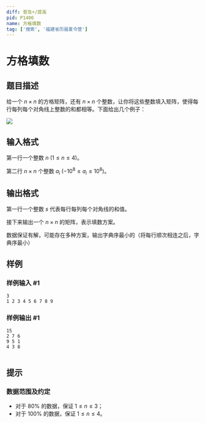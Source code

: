 ```yaml
---
diff: 普及+/提高
pid: P1406
name: 方格填数
tag: ['搜索', '福建省历届夏令营']
---
```

# 方格填数
## 题目描述

给一个 $n\times n$ 的方格矩阵，还有 $n\times n$ 个整数，让你将这些整数填入矩阵，使得每行每列每个对角线上整数的和都相等。下面给出几个例子：

![](https://cdn.luogu.com.cn/upload/image_hosting/6m0pbzzu.png)
## 输入格式

第一行一个整数 $n\ (1 \le n \le 4)$。

第二行 $n\times n$ 个整数 $a_i\ (-10^8 \le a_i \le 10^8)$。
## 输出格式

第一行一个整数 $s$ 代表每行每列每个对角线的和值。

接下来输出一个 $n\times n$ 的矩阵，表示填数方案。

数据保证有解，可能存在多种方案，输出字典序最小的（将每行顺次相连之后，字典序最小）
## 样例

### 样例输入 #1
```
3
1 2 3 4 5 6 7 8 9

```
### 样例输出 #1
```
15
2 7 6
9 5 1
4 3 8


```
## 提示

### 数据范围及约定

- 对于 $80\%$ 的数据，保证 $1 \le n \le 3$；
- 对于 $100\%$ 的数据，保证 $1 \le n \le 4$。


